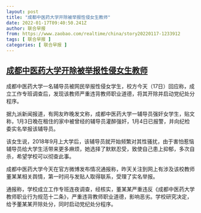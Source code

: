 ```yaml
---
layout: post
title: "成都中医药大学开除被举报性侵女生教师"
date: 2022-01-17T09:40:50.241Z
author: 联合早报
from: https://www.zaobao.com/realtime/china/story20220117-1233912
tags: [ 联合早报 ]
categories: [ 联合早报 ]
---
```

<!--1642435560000-->
[成都中医药大学开除被举报性侵女生教师](https://www.zaobao.com/realtime/china/story20220117-1233912)
------

<div>
<p>成都中医药大学一名辅导员被网民举报性侵女学生，校方今天（17日）回应称，成立工作专班调查后，发现该教师严重违背教师职业道德，将其开除并启动党纪处分程序。</p><p>据九派新闻报道，有网友昨晚发文称，成都中医药大学一辅导员强奸女学生，贴文称，1月3日晚在租住的家中被曾经的辅导员灌醉强奸，1月4日已报警，并向纪检委实名举报该辅导员。</p><p>该女生说，2018年9月上大学后，该辅导员就开始频繁对其性骚扰，由于害怕惹恼辅导员给大学生活带来更多麻烦，她选择了默默忍受，致使自己患上抑郁，多次自杀，希望学校可以彻查此事。</p><section id="imu"><div id="dfp-ad-imu1">        </div></section><p>成都中医药大学今天在官方微博发布情况通报称，昨天关注到网上有涉及该校教师董某某相关舆情，第一时间与发贴人取得联系，受理了实名举报。</p><p>通报称，学校成立工作专班连夜调查，经核实，董某某严重违反《成都中医药大学教师职业行为规范十二条》，严重违背教师职业道德，影响恶劣。学校研究决定，给予董某某开除处分，同时启动党纪处分程序。</p>      <div class="cx_paywall_placeholder" id="sph_cdp_40"></div>
</div>
